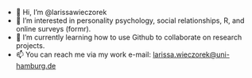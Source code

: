 - 👋 Hi, I’m @larissawieczorek
- 👀 I’m interested in personality psychology, social relationships, R, and online surveys (formr).
- 🌱 I’m currently learning how to use Github to collaborate on research projects. 
- 📫 You can reach me via my work e-mail: larissa.wieczorek@uni-hamburg.de

<!---
larissawieczorek/larissawieczorek is a ✨ special ✨ repository because its `README.md` (this file) appears on your GitHub profile.
You can click the Preview link to take a look at your changes.
--->
